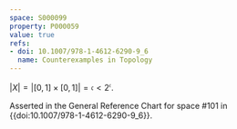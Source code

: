 ```yaml
---
space: S000099
property: P000059
value: true
refs:
- doi: 10.1007/978-1-4612-6290-9_6
  name: Counterexamples in Topology
---
```


$|X| = | [0,1] \times [0,1] | = \mathfrak{c} < 2^{\mathfrak{c}}$.

Asserted in the General Reference Chart for space #101 in
{{doi:10.1007/978-1-4612-6290-9_6}}.
